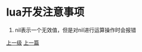 # lua开发注意事项
1. nil表示一个无效值，但是对nil进行运算操作时会报错

























































[上一级](base.md)
[上一篇](lua_CartesianProduct.md)
